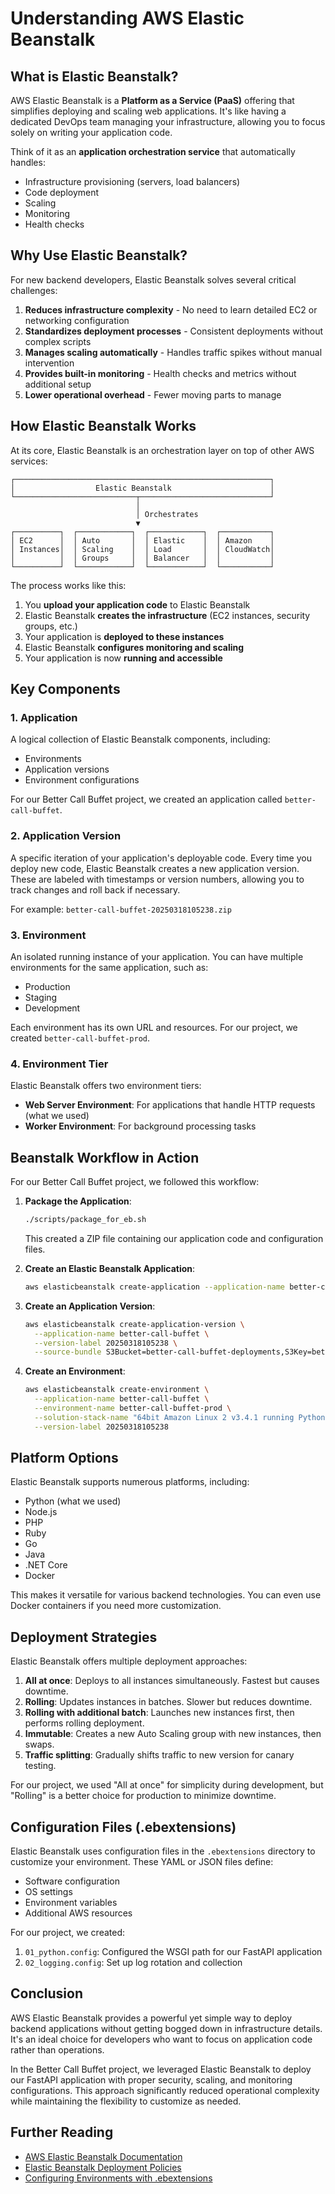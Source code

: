 # Understanding AWS Elastic Beanstalk

## What is Elastic Beanstalk?

AWS Elastic Beanstalk is a **Platform as a Service (PaaS)** offering that simplifies deploying and scaling web applications. It's like having a dedicated DevOps team managing your infrastructure, allowing you to focus solely on writing your application code.

Think of it as an **application orchestration service** that automatically handles:

- Infrastructure provisioning (servers, load balancers)
- Code deployment
- Scaling
- Monitoring
- Health checks

## Why Use Elastic Beanstalk?

For new backend developers, Elastic Beanstalk solves several critical challenges:

1. **Reduces infrastructure complexity** - No need to learn detailed EC2 or networking configuration
2. **Standardizes deployment processes** - Consistent deployments without complex scripts
3. **Manages scaling automatically** - Handles traffic spikes without manual intervention
4. **Provides built-in monitoring** - Health checks and metrics without additional setup
5. **Lower operational overhead** - Fewer moving parts to manage

## How Elastic Beanstalk Works

At its core, Elastic Beanstalk is an orchestration layer on top of other AWS services:

```
┌─────────────────────────────────────────────────────────┐
│                  Elastic Beanstalk                      │
└───────────────────────────┬─────────────────────────────┘
                            │
                            │ Orchestrates
                            ▼
┌──────────┐  ┌────────────┐  ┌────────────┐  ┌───────────┐
│ EC2      │  │ Auto       │  │ Elastic    │  │ Amazon    │
│ Instances│  │ Scaling    │  │ Load       │  │ CloudWatch│
│          │  │ Groups     │  │ Balancer   │  │           │
└──────────┘  └────────────┘  └────────────┘  └───────────┘
```

The process works like this:

1. You **upload your application code** to Elastic Beanstalk
2. Elastic Beanstalk **creates the infrastructure** (EC2 instances, security groups, etc.)
3. Your application is **deployed to these instances**
4. Elastic Beanstalk **configures monitoring and scaling**
5. Your application is now **running and accessible**

## Key Components

### 1. Application

A logical collection of Elastic Beanstalk components, including:
- Environments
- Application versions
- Environment configurations

For our Better Call Buffet project, we created an application called `better-call-buffet`.

### 2. Application Version

A specific iteration of your application's deployable code. Every time you deploy new code, Elastic Beanstalk creates a new application version. These are labeled with timestamps or version numbers, allowing you to track changes and roll back if necessary.

For example: `better-call-buffet-20250318105238.zip`

### 3. Environment

An isolated running instance of your application. You can have multiple environments for the same application, such as:
- Production
- Staging
- Development

Each environment has its own URL and resources. For our project, we created `better-call-buffet-prod`.

### 4. Environment Tier

Elastic Beanstalk offers two environment tiers:

- **Web Server Environment**: For applications that handle HTTP requests (what we used)
- **Worker Environment**: For background processing tasks

## Beanstalk Workflow in Action

For our Better Call Buffet project, we followed this workflow:

1. **Package the Application**:
   ```bash
   ./scripts/package_for_eb.sh
   ```
   This created a ZIP file containing our application code and configuration files.

2. **Create an Elastic Beanstalk Application**:
   ```bash
   aws elasticbeanstalk create-application --application-name better-call-buffet
   ```

3. **Create an Application Version**:
   ```bash
   aws elasticbeanstalk create-application-version \
     --application-name better-call-buffet \
     --version-label 20250318105238 \
     --source-bundle S3Bucket=better-call-buffet-deployments,S3Key=better-call-buffet-20250318105238.zip
   ```

4. **Create an Environment**:
   ```bash
   aws elasticbeanstalk create-environment \
     --application-name better-call-buffet \
     --environment-name better-call-buffet-prod \
     --solution-stack-name "64bit Amazon Linux 2 v3.4.1 running Python 3.8" \
     --version-label 20250318105238
   ```

## Platform Options

Elastic Beanstalk supports numerous platforms, including:

- Python (what we used)
- Node.js
- PHP
- Ruby
- Go
- Java
- .NET Core
- Docker

This makes it versatile for various backend technologies. You can even use Docker containers if you need more customization.

## Deployment Strategies

Elastic Beanstalk offers multiple deployment approaches:

1. **All at once**: Deploys to all instances simultaneously. Fastest but causes downtime.
2. **Rolling**: Updates instances in batches. Slower but reduces downtime.
3. **Rolling with additional batch**: Launches new instances first, then performs rolling deployment.
4. **Immutable**: Creates a new Auto Scaling group with new instances, then swaps.
5. **Traffic splitting**: Gradually shifts traffic to new version for canary testing.

For our project, we used "All at once" for simplicity during development, but "Rolling" is a better choice for production to minimize downtime.

## Configuration Files (.ebextensions)

Elastic Beanstalk uses configuration files in the `.ebextensions` directory to customize your environment. These YAML or JSON files define:

- Software configuration
- OS settings
- Environment variables
- Additional AWS resources

For our project, we created:

1. `01_python.config`: Configured the WSGI path for our FastAPI application
2. `02_logging.config`: Set up log rotation and collection

## Conclusion

AWS Elastic Beanstalk provides a powerful yet simple way to deploy backend applications without getting bogged down in infrastructure details. It's an ideal choice for developers who want to focus on application code rather than operations.

In the Better Call Buffet project, we leveraged Elastic Beanstalk to deploy our FastAPI application with proper security, scaling, and monitoring configurations. This approach significantly reduced operational complexity while maintaining the flexibility to customize as needed.

## Further Reading

- [AWS Elastic Beanstalk Documentation](https://docs.aws.amazon.com/elasticbeanstalk/latest/dg/Welcome.html)
- [Elastic Beanstalk Deployment Policies](https://docs.aws.amazon.com/elasticbeanstalk/latest/dg/using-features.rolling-version-deploy.html)
- [Configuring Environments with .ebextensions](https://docs.aws.amazon.com/elasticbeanstalk/latest/dg/ebextensions.html) 